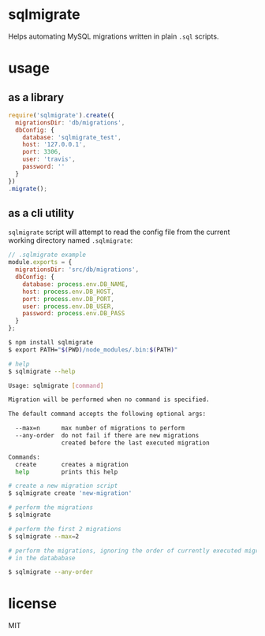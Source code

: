 # sqlmigrate

Helps automating MySQL migrations written in plain `.sql` scripts.

# usage

## as a library

```javascript
require('sqlmigrate').create({
  migrationsDir: 'db/migrations',
  dbConfig: {
    database: 'sqlmigrate_test',
    host: '127.0.0.1',
    port: 3306,
    user: 'travis',
    password: ''
  }
})
.migrate();
```

## as a cli utility

`sqlmigrate` script will attempt to read the config file from the current
working directory named `.sqlmigrate`:

```javascript
// .sqlmigrate example
module.exports = {
  migrationsDir: 'src/db/migrations',
  dbConfig: {
    database: process.env.DB_NAME,
    host: process.env.DB_HOST,
    port: process.env.DB_PORT,
    user: process.env.DB_USER,
    password: process.env.DB_PASS
  }
};
```

```bash
$ npm install sqlmigrate
$ export PATH="$(PWD)/node_modules/.bin:$(PATH)"

# help
$ sqlmigrate --help

Usage: sqlmigrate [command]

Migration will be performed when no command is specified.

The default command accepts the following optional args:

  --max=n      max number of migrations to perform
  --any-order  do not fail if there are new migrations
               created before the last executed migration

Commands:
  create       creates a migration
  help         prints this help

# create a new migration script
$ sqlmigrate create 'new-migration'

# perform the migrations
$ sqlmigrate

# perform the first 2 migrations
$ sqlmigrate --max=2

# perform the migrations, ignoring the order of currently executed migrations
# in the datababase

$ sqlmigrate --any-order
```

# license

MIT
